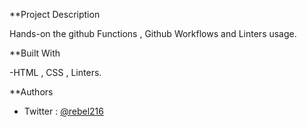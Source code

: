 **Project Description

Hands-on the github Functions , Github Workflows and Linters usage.

**Built With

-HTML , CSS , Linters.

**Authors

- Twitter : [@rebel216](https://twitter.com/rebel216)
